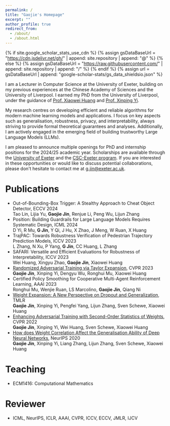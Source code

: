 ```yaml
---
permalink: /
title: "Gaojie's Homepage"
excerpt: ""
author_profile: true
redirect_from: 
  - /about/
  - /about.html
---
```


{% if site.google_scholar_stats_use_cdn %}
{% assign gsDataBaseUrl = "https://cdn.jsdelivr.net/gh/" | append: site.repository | append: "@" %}
{% else %}
{% assign gsDataBaseUrl = "https://raw.githubusercontent.com/" | append: site.repository | append: "/" %}
{% endif %}
{% assign url = gsDataBaseUrl | append: "google-scholar-stats/gs_data_shieldsio.json" %}

<span class='anchor' id='about-me'></span>

I am a Lecturer in Computer Science at the University of Exeter, building on my previous experiences at the Chinese Academy of Sciences and the University of Liverpool. I earned my PhD from the University of Liverpool, under the guidance of [Prof. Xiaowei Huang](https://cgi.csc.liv.ac.uk/~xiaowei/) and [Prof. Xinping Yi](https://sites.google.com/site/xinpingyi00/).

My research centres on developing efficient and reliable algorithms for modern machine learning models and applications. I focus on key aspects such as generalisation, robustness, privacy, and interpretability, always striving to provide formal theoretical guarantees and analyses. Additionally, I am actively engaged in the emerging field of building trustworthy Large Language Models (LLMs).

I am pleased to announce multiple openings for PhD and internship positions for the 2024/25 academic year. Scholarships are available through the [University of Exeter](https://www.exeter.ac.uk/study/pg-research/funding/phdfunding/) and the [CSC-Exeter program](https://www.exeter.ac.uk/study/pg-research/csc-scholarships/). If you are interested in these opportunities or would like to discuss potential collaborations, please don't hesitate to contact me at g.jin@exeter.ac.uk.

# Publications 
- Out-of-Bounding-Box Trigger: A Stealthy Approach to Cheat Object Detector, ECCV 2024  
  Tao Lin, Lijia Yu, **Gaojie Jin**, Renjue Li, Peng Wu, Lijun Zhang
- Position: Building Guardrails for Large Language Models Requires Systematic Design, ICML 2024  
  D Yi, R Mu, **G Jin**, Y Qi, J Hu, X Zhao, J Meng, W Ruan, X Huang
- TrajPAC: Towards Robustness Verification of Pedestrian Trajectory Prediction Models, ICCV 2023  
  L Zhang, N Xu, P Yang, **G Jin**, CC Huang, L Zhang
- SAFARI: Versatile and Efficient Evaluations for Robustness of Interpretability, ICCV 2023  
  Wei Huang, Xingyu Zhao, **Gaojie Jin**, Xiaowei Huang
- [Randomized Adversarial Training via Taylor Expansion](https://openaccess.thecvf.com/content/CVPR2023/papers/Jin_Randomized_Adversarial_Training_via_Taylor_Expansion_CVPR_2023_paper.pdf), CVPR 2023  
  **Gaojie Jin**, Xinping Yi, Dengyu Wu, Ronghui Mu, Xiaowei Huang
- Certified Policy Smoothing for Cooperative Multi-Agent Reinforcement Learning, AAAI 2023  
  Ronghui Mu, Wenjie Ruan, LS Marcolino, **Gaojie Jin**, Qiang Ni
- [Weight Expansion: A New Perspective on Dropout and Generalization](https://openreview.net/forum?id=w3z3sN1b04), TMLR  
  **Gaojie Jin**, Xinping Yi, Pengfei Yang, Lijun Zhang, Sven Schewe, Xiaowei Huang
- [Enhancing Adversarial Training with Second-Order Statistics of Weights](https://arxiv.org/abs/2203.06020), CVPR 2022    
  **Gaojie Jin**, Xinping Yi, Wei Huang, Sven Schewe, Xiaowei Huang
- [How does Weight Correlation Affect the Generalisation Ability of Deep Neural Networks](https://arxiv.org/abs/2010.05983), NeurIPS 2020    
  **Gaojie Jin**, Xinping Yi, Liang Zhang, Lijun Zhang, Sven Schewe, Xiaowei Huang

# Teaching 
- ECM1416: Computational Mathematics

# Reviewer
- ICML, NeurIPS, ICLR, AAAI, CVPR, ICCV, ECCV, JMLR, IJCV 
